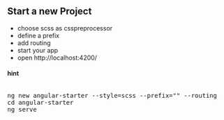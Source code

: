 ## Start a new Project

* choose scss as csspreprocessor
* define a prefix
* add routing
* start your app
* open http://localhost:4200/
#### hint
<pre>

ng new angular-starter --style=scss --prefix="" --routing 
cd angular-starter 
ng serve

</pre>

